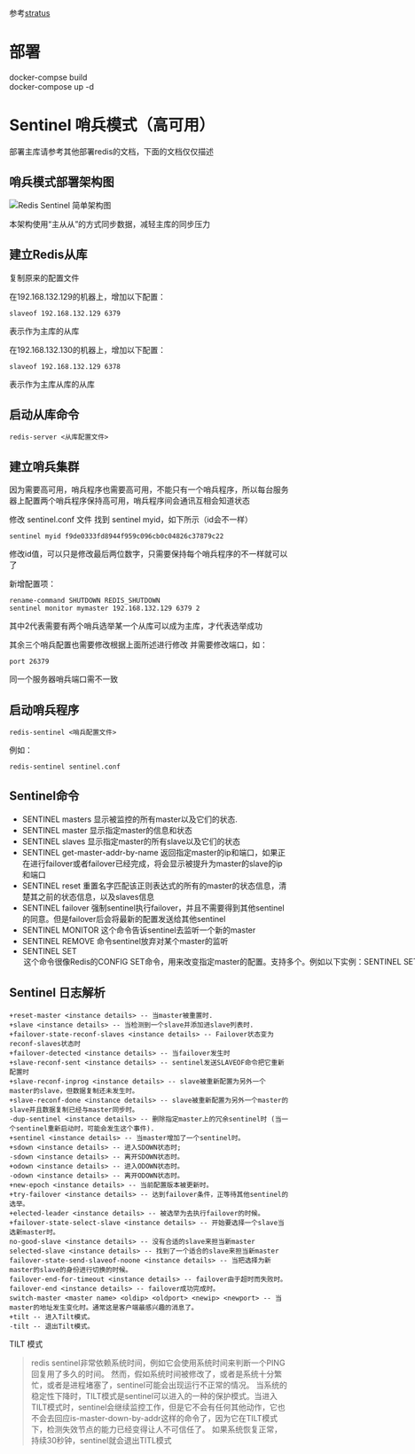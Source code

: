  参考[stratus](https://github.com/planetlabs/stratus)
# 部署
docker-compse build  
docker-compose up -d
# Sentinel 哨兵模式（高可用）
部署主库请参考其他部署redis的文档，下面的文档仅仅描述
## 哨兵模式部署架构图
![Redis Sentinel 简单架构图](https://note.youdao.com/yws/res/4649/C2AAD6A82B9B43B4BEF693A87BBC6F3D)

本架构使用“主从从”的方式同步数据，减轻主库的同步压力

## 建立Redis从库
复制原来的配置文件

在192.168.132.129的机器上，增加以下配置：

```
slaveof 192.168.132.129 6379
```
表示作为主库的从库


在192.168.132.130的机器上，增加以下配置：

```
slaveof 192.168.132.129 6378
```
表示作为主库从库的从库

## 启动从库命令

```
redis-server <从库配置文件>
```


## 建立哨兵集群
因为需要高可用，哨兵程序也需要高可用，不能只有一个哨兵程序，所以每台服务器上配置两个哨兵程序保持高可用，哨兵程序间会通讯互相会知道状态

修改 sentinel.conf 文件
找到 sentinel myid，如下所示（id会不一样）

```
sentinel myid f9de0333fd8944f959c096cb0c04826c37879c22
```
修改id值，可以只是修改最后两位数字，只需要保持每个哨兵程序的不一样就可以了

新增配置项：

```
rename-command SHUTDOWN REDIS_SHUTDOWN
sentinel monitor mymaster 192.168.132.129 6379 2
```
其中2代表需要有两个哨兵选举某一个从库可以成为主库，才代表选举成功

其余三个哨兵配置也需要修改根据上面所述进行修改
并需要修改端口，如：

```
port 26379
```
同一个服务器哨兵端口需不一致

## 启动哨兵程序

```
redis-sentinel <哨兵配置文件>
```

例如：
```
redis-sentinel sentinel.conf
```

## Sentinel命令
- SENTINEL masters 显示被监控的所有master以及它们的状态.
- SENTINEL master <master name> 显示指定master的信息和状态
- SENTINEL slaves <master name> 显示指定master的所有slave以及它们的状态
- SENTINEL get-master-addr-by-name <master name> 返回指定master的ip和端口，如果正在进行failover或者failover已经完成，将会显示被提升为master的slave的ip和端口
- SENTINEL reset <pattern> 重置名字匹配该正则表达式的所有的master的状态信息，清楚其之前的状态信息，以及slaves信息
- SENTINEL failover <master name> 强制sentinel执行failover，并且不需要得到其他sentinel的同意。但是failover后会将最新的配置发送给其他sentinel
- SENTINEL MONITOR <name> <ip> <port> <quorum> 这个命令告诉sentinel去监听一个新的master
- SENTINEL REMOVE <name> 命令sentinel放弃对某个master的监听
- SENTINEL SET <name> <option> <value> 这个命令很像Redis的CONFIG SET命令，用来改变指定master的配置。支持多个<option><value>。例如以下实例：SENTINEL SET objects-cache-master down-after-milliseconds 1000


## Sentinel 日志解析

```
+reset-master <instance details> -- 当master被重置时.
+slave <instance details> -- 当检测到一个slave并添加进slave列表时.
+failover-state-reconf-slaves <instance details> -- Failover状态变为reconf-slaves状态时
+failover-detected <instance details> -- 当failover发生时
+slave-reconf-sent <instance details> -- sentinel发送SLAVEOF命令把它重新配置时
+slave-reconf-inprog <instance details> -- slave被重新配置为另外一个master的slave，但数据复制还未发生时。
+slave-reconf-done <instance details> -- slave被重新配置为另外一个master的slave并且数据复制已经与master同步时。
-dup-sentinel <instance details> -- 删除指定master上的冗余sentinel时 (当一个sentinel重新启动时，可能会发生这个事件).
+sentinel <instance details> -- 当master增加了一个sentinel时。
+sdown <instance details> -- 进入SDOWN状态时;
-sdown <instance details> -- 离开SDOWN状态时。
+odown <instance details> -- 进入ODOWN状态时。
-odown <instance details> -- 离开ODOWN状态时。
+new-epoch <instance details> -- 当前配置版本被更新时。
+try-failover <instance details> -- 达到failover条件，正等待其他sentinel的选举。
+elected-leader <instance details> -- 被选举为去执行failover的时候。
+failover-state-select-slave <instance details> -- 开始要选择一个slave当选新master时。
no-good-slave <instance details> -- 没有合适的slave来担当新master
selected-slave <instance details> -- 找到了一个适合的slave来担当新master
failover-state-send-slaveof-noone <instance details> -- 当把选择为新master的slave的身份进行切换的时候。
failover-end-for-timeout <instance details> -- failover由于超时而失败时。
failover-end <instance details> -- failover成功完成时。
switch-master <master name> <oldip> <oldport> <newip> <newport> -- 当master的地址发生变化时。通常这是客户端最感兴趣的消息了。
+tilt -- 进入Tilt模式。
-tilt -- 退出Tilt模式。
```

TILT 模式
> redis sentinel非常依赖系统时间，例如它会使用系统时间来判断一个PING回复用了多久的时间。
然而，假如系统时间被修改了，或者是系统十分繁忙，或者是进程堵塞了，sentinel可能会出现运行不正常的情况。
当系统的稳定性下降时，TILT模式是sentinel可以进入的一种的保护模式。当进入TILT模式时，sentinel会继续监控工作，但是它不会有任何其他动作，它也不会去回应is-master-down-by-addr这样的命令了，因为它在TILT模式下，检测失效节点的能力已经变得让人不可信任了。
如果系统恢复正常，持续30秒钟，sentinel就会退出TITL模式






